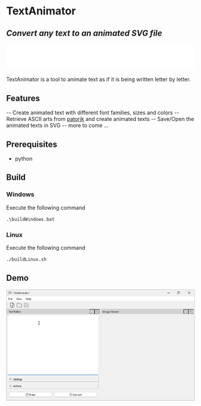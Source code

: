 # TextAnimator
## _Convert any text to an animated SVG file_

![AnimatedText_Sample](res/imgs/TextAnimator.svg)

TextAnimator is a tool to animate text as if it is being written letter by letter.

## Features

-- Create animated text with different font families, sizes and colors
-- Retrieve ASCII arts from [patorjk](https://patorjk.com/software/taag/#p=display&f=Graffiti&t=TextAnimator) and create animated texts
-- Save/Open the animated texts in SVG
-- more to come ...

## Prerequisites

- python

## Build

### Windows

Execute the following command
```bat
.\buildWindows.bat
```

### Linux

Execute the following command
```sh
./buildLinux.sh
```

## Demo

![AnimatedText_Demo](res/imgs/Demo.gif)
